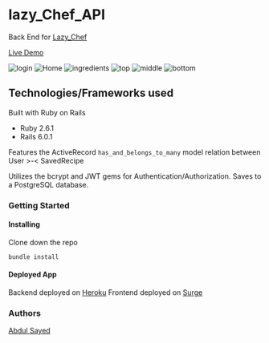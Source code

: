 # lazy_Chef_API

Back End for [Lazy_Chef](https://github.com/Abdul-Sayed/Lazy_Chef)

[Live Demo](http://lazy-chef.surge.sh/)

<img src="https://i.ibb.co/N6wCQHC/login.png" alt="login" border="0">

<img src="https://i.ibb.co/pKgW78j/Home.png" alt="Home" border="0">

<img src="https://i.ibb.co/sy4gFp1/ingredients.png" alt="ingredients" border="0">

<img src="https://i.ibb.co/DMHfkXr/top.png" alt="top" border="0">

<img src="https://i.ibb.co/sHvyqx3/middle.png" alt="middle" border="0">

<img src="https://i.ibb.co/q10z20Q/bottom.png" alt="bottom" border="0">

## Technologies/Frameworks used

Built with Ruby on Rails

- Ruby 2.6.1
- Rails 6.0.1

Features the ActiveRecord `has_and_belongs_to_many` model relation between User >-< SavedRecipe

Utilizes the bcrypt and JWT gems for Authentication/Authorization. Saves to a PostgreSQL database.

### Getting Started

#### Installing

Clone down the repo

`bundle install`

#### Deployed App

Backend deployed on [Heroku](heroku.com)
Frontend deployed on [Surge](http://lazy-chef.surge.sh/)

### Authors

[Abdul Sayed](https://www.linkedin.com/in/abdul-sayed-engr/)
